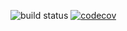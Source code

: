 
![build status](https://travis-ci.org/prprprus/ds.svg?branch=master)
[![codecov](https://codecov.io/gh/prprprus/ds/branch/master/graph/badge.svg)](https://codecov.io/gh/prprprus/ds)